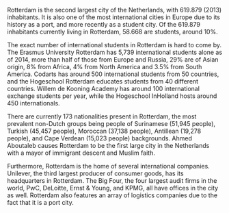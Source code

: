 Rotterdam is the second largest city of the Netherlands, with 619.879 (2013) inhabitants. It is also one of the most international cities in Europe due to its history as a port, and more recently as a student city. Of the 619.879 inhabitants currently living in Rotterdam, 58.668 are students, around 10%. 

The exact number of international students in Rotterdam is hard to come by.
The Erasmus University Rotterdam has 5,739 international students alone as of 2014, more than half of those from Europe and Russia, 29% are of Asian origin, 8% from Africa, 4% from North America and 3.5% from South America. Codarts has around 500 international students from 50 countries, and the Hogeschool Rotterdam educates students from 40 different countries. Willem de Kooning Academy has around 100 international exchange students per year, while the Hogeschool InHolland hosts around 450 internationals.

There are currently 173 nationalities present in Rotterdam, the most prevalent non-Dutch groups being people of Surinamese (51,945 people), Turkish (45,457 people), Moroccan (37,138 people), Antillean (19,278 people), and Cape Verdean (15,023 people) backgrounds. Ahmed Aboutaleb causes Rotterdam to be the first large city in the Netherlands with a mayor of immigrant descent and Muslim faith.

Furthermore, Rotterdam is the home of several international companies. Unilever, the third largest producer of consumer goods, has its headquarters in Rotterdam. The Big Four, the four largest audit firms in the world, PwC, DeLoitte, Ernst & Young, and KPMG, all have offices in the city as well. Rotterdam also features an array of logistics companies due to the fact that it is a port city.